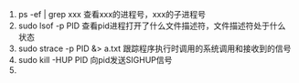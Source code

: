 1. ps -ef | grep xxx 查看xxx的进程号，xxx的子进程号
2. sudo lsof -p PID  查看pid进程打开了什么文件描述符，文件描述符处于什么状态
3. sudo strace -p PID &> a.txt  跟踪程序执行时调用的系统调用和接收到的信号
4. sudo kill -HUP PID 向pid发送SIGHUP信号
5. 

